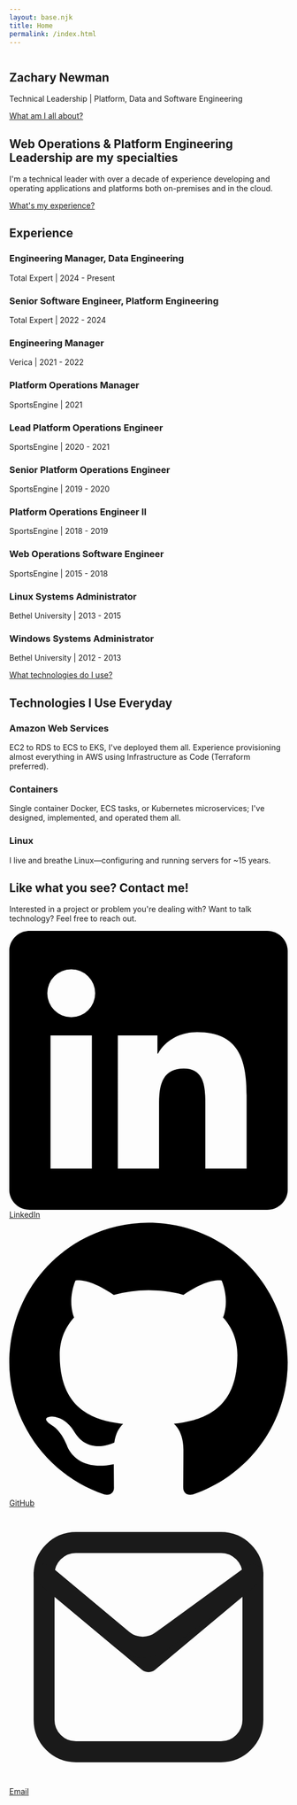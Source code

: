 ```yaml
---
layout: base.njk
title: Home
permalink: /index.html
---
```

<section class="relative h-[70vh] flex flex-col justify-center items-center text-center text-white overflow-hidden">
  <img src="/assets/images/header.jpg" alt="" class="absolute inset-0 w-full h-full object-cover object-center" loading="eager" fetchpriority="high" />
  <div class="absolute inset-0 bg-slate-900/70 backdrop-blur-[1px]"></div>
  <div class="relative z-10 px-4">
    <h1 class="text-4xl md:text-6xl font-bold tracking-tight">Zachary Newman</h1>
    <div class="divider bg-white/30"></div>
    <p class="max-w-xl mx-auto text-slate-200 mt-4 text-lg">Technical Leadership | Platform, Data and Software Engineering</p>
    <a href="#about" class="btn-primary mt-8">What am I all about?</a>
  </div>
</section>

<section id="about" class="section bg-brand text-white">
  <div class="max-w-3xl mx-auto px-6 text-center">
    <h2 class="text-3xl font-semibold">Web Operations & Platform Engineering Leadership are my specialties</h2>
    <div class="divider bg-white/60"></div>
    <p class="mt-4 text-brand-50">I'm a technical leader with over a decade of experience developing and operating
applications and platforms both on-premises and in the cloud.</p>
    <a href="#experience" class="btn-primary mt-8 bg-white text-brand hover:bg-slate-100">What's my experience?</a>
  </div>
</section>

<section id="experience" class="section bg-slate-900 text-slate-200">
  <div class="max-w-3xl mx-auto px-6 text-center">
    <h2 class="text-3xl">Experience</h2>
    <div class="divider bg-brand"></div>
    <div class="space-y-4 mt-8">
      <div>
        <h3 class="font-semibold">Engineering Manager, Data Engineering</h3>
        <p class="text-sm text-slate-400">Total Expert | 2024 - Present</p>
      </div>
      <div>
        <h3 class="font-semibold">Senior Software Engineer, Platform Engineering</h3>
        <p class="text-sm text-slate-400">Total Expert | 2022 - 2024</p>
      </div>
      <div>
        <h3 class="font-semibold">Engineering Manager</h3>
        <p class="text-sm text-slate-400">Verica | 2021 - 2022</p>
      </div>
      <div>
        <h3 class="font-semibold">Platform Operations Manager</h3>
        <p class="text-sm text-slate-400">SportsEngine | 2021</p>
      </div>
      <div>
        <h3 class="font-semibold">Lead Platform Operations Engineer</h3>
        <p class="text-sm text-slate-400">SportsEngine | 2020 - 2021</p>
      </div>
      <div>
        <h3 class="font-semibold">Senior Platform Operations Engineer</h3>
        <p class="text-sm text-slate-400">SportsEngine | 2019 - 2020</p>
      </div>
      <div>
        <h3 class="font-semibold">Platform Operations Engineer II</h3>
        <p class="text-sm text-slate-400">SportsEngine | 2018 - 2019</p>
      </div>
      <div>
        <h3 class="font-semibold">Web Operations Software Engineer</h3>
        <p class="text-sm text-slate-400">SportsEngine | 2015 - 2018</p>
      </div>
      <div>
        <h3 class="font-semibold">Linux Systems Administrator</h3>
        <p class="text-sm text-slate-400">Bethel University | 2013 - 2015</p>
      </div>
      <div>
        <h3 class="font-semibold">Windows Systems Administrator</h3>
        <p class="text-sm text-slate-400">Bethel University | 2012 - 2013</p>
      </div>
    </div>
    <a href="#technology" class="btn-primary mt-10">What technologies do I use?</a>
  </div>
</section>

<section id="technology" class="section bg-slate-100 dark:bg-slate-800">
  <div class="max-w-5xl mx-auto px-6">
    <h2 class="text-center text-3xl">Technologies I Use Everyday</h2>
    <div class="divider bg-brand"></div>
    <div class="grid gap-8 md:grid-cols-3 mt-12">
      <!-- <div class="text-center">
        <h3 class="font-semibold mb-2">Python & Ruby</h3>
        <p class="text-sm text-slate-500 dark:text-slate-400">I use Ruby for everything from writing new tools to automation to web development.</p>
      </div> -->
      <div class="text-center">
        <h3 class="font-semibold mb-2">Amazon Web Services</h3>
        <p class="text-sm text-slate-500 dark:text-slate-400">EC2 to RDS to ECS to EKS, I've deployed them all. Experience provisioning almost everything in AWS using Infrastructure as Code (Terraform preferred).</p>
      </div>
      <div class="text-center">
        <h3 class="font-semibold mb-2">Containers</h3>
        <p class="text-sm text-slate-500 dark:text-slate-400">Single container Docker, ECS tasks, or Kubernetes microservices; I've designed, implemented, and operated them all.</p>
      </div>
      <div class="text-center">
        <h3 class="font-semibold mb-2">Linux</h3>
        <p class="text-sm text-slate-500 dark:text-slate-400">I live and breathe Linux—configuring and running servers for ~15 years.</p>
      </div>
    </div>
  </div>
</section>

<section id="contact" class="section bg-slate-900 text-slate-200">
  <div class="max-w-4xl mx-auto px-6 text-center">
    <h2 class="text-3xl">Like what you see? Contact me!</h2>
    <div class="divider bg-brand"></div>
    <p class="max-w-2xl mx-auto text-slate-400">Interested in a project or problem you're dealing with? Want to talk technology? Feel free to reach out.</p>
    <div class="mt-10 grid gap-8 grid-cols-2 md:grid-cols-3">
      <a href="{{ site.social.linkedin }}" class="group flex flex-col items-center gap-2 text-sm hover:text-brand transition" target="_blank" aria-label="LinkedIn">
        <svg class="h-8 w-8 fill-current text-slate-400 group-hover:text-brand" role="img" viewBox="0 0 24 24" xmlns="http://www.w3.org/2000/svg"><title>LinkedIn</title><path d="M20.452 20.452h-3.554v-5.569c0-1.328-.027-3.037-1.852-3.037-1.853 0-2.136 1.445-2.136 2.939v5.667H9.356V9h3.414v1.561h.049c.476-.9 1.637-1.85 3.37-1.85 3.601 0 4.267 2.37 4.267 5.455v6.286zM5.337 7.433a2.062 2.062 0 01-2.06-2.065 2.063 2.063 0 112.06 2.065zM7.119 20.452H3.554V9h3.565v11.452zM22.225 0H1.771C.792 0 0 .774 0 1.729v20.542C0 23.227.792 24 1.771 24h20.451C23.2 24 24 23.227 24 22.271V1.729C24 .774 23.2 0 22.222 0h.003z"/></svg>
        <span>LinkedIn</span>
      </a>
      <a href="{{ site.social.github }}" class="group flex flex-col items-center gap-2 text-sm hover:text-brand transition" target="_blank" aria-label="GitHub">
        <svg class="h-8 w-8 fill-current text-slate-400 group-hover:text-brand" role="img" viewBox="0 0 24 24" xmlns="http://www.w3.org/2000/svg"><title>GitHub</title><path d="M12 .297c-6.63 0-12 5.373-12 12 0 5.303 3.438 9.8 8.205 11.387.6.113.82-.258.82-.577 0-.285-.01-1.04-.015-2.04-3.338.724-4.042-1.61-4.042-1.61-.546-1.387-1.333-1.756-1.333-1.756-1.089-.744.084-.729.084-.729 1.205.086 1.84 1.24 1.84 1.24 1.07 1.835 2.809 1.305 3.495.998.108-.776.418-1.305.762-1.605-2.665-.3-5.466-1.332-5.466-5.93 0-1.31.469-2.381 1.236-3.221-.124-.303-.535-1.524.117-3.176 0 0 1.008-.322 3.301 1.23a11.52 11.52 0 013.004-.404c1.02.005 2.047.138 3.003.404 2.291-1.552 3.297-1.23 3.297-1.23.653 1.653.242 2.874.118 3.176.77.84 1.235 1.911 1.235 3.221 0 4.61-2.804 5.625-5.475 5.921.43.372.823 1.102.823 2.222 0 1.604-.014 2.896-.014 3.286 0 .321.216.694.825.576C20.565 22.092 24 17.592 24 12.297c0-6.627-5.373-12-12-12"/></svg>
        <span>GitHub</span>
      </a>
      <a href="{{ site.social.email }}" class="group flex flex-col items-center gap-2 text-sm hover:text-brand transition" target="_blank" aria-label="Email">
        <svg class="h-8 w-8 text-slate-400 group-hover:text-brand" role="img" viewBox="0 0 24 24" fill="none" stroke="currentColor" stroke-width="1.8" stroke-linecap="round" stroke-linejoin="round" xmlns="http://www.w3.org/2000/svg"><title>Email</title><path d="M3 5.75A2.75 2.75 0 0 1 5.75 3h12.5A2.75 2.75 0 0 1 21 5.75v12.5A2.75 2.75 0 0 1 18.25 21H5.75A2.75 2.75 0 0 1 3 18.25V5.75Z"/><path d="m3 5.75 9 7.5 9-7.5"/><path d="M3 5.75l6.818 5.682a2.75 2.75 0 0 0 3.364 0L21 5.75"/></svg>
        <span>Email</span>
      </a>
    </div>
  </div>
</section>
